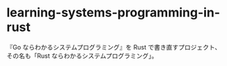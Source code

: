 # learning-systems-programming-in-rust

『Go ならわかるシステムプログラミング』を Rust で書き直すプロジェクト、その名も「Rust ならわかるシステムプログラミング」。
